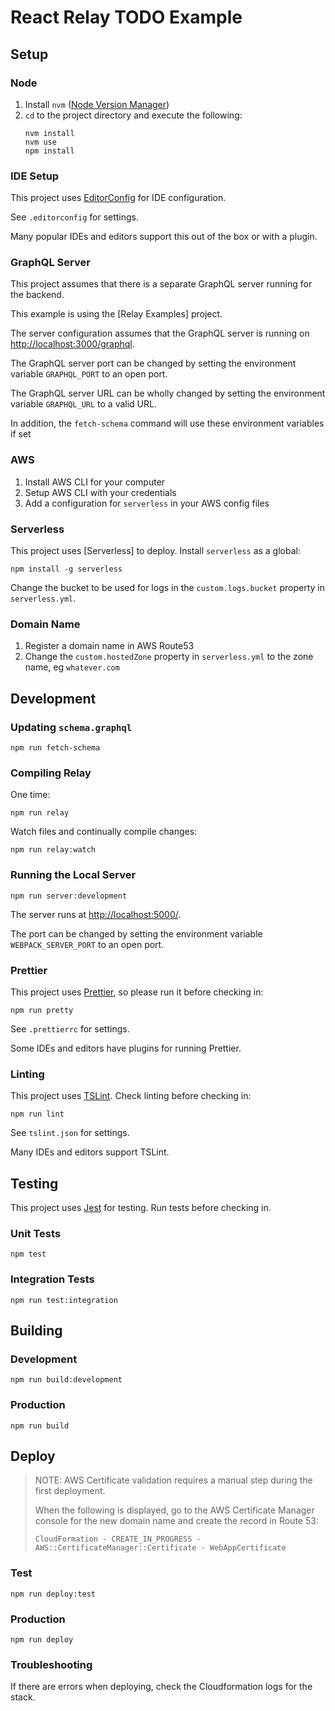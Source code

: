 # React Relay TODO Example

## Setup

### Node

1.  Install `nvm` ([Node Version Manager](https://github.com/creationix/nvm))
2.  `cd` to the project directory and execute the following:
    ```
    nvm install
    nvm use
    npm install
    ```

### IDE Setup

This project uses [EditorConfig](https://editorconfig.org/) for IDE configuration.

See `.editorconfig` for settings.

Many popular IDEs and editors support this out of the box or with a plugin.

### GraphQL Server

This project assumes that there is a separate GraphQL server running for the backend.

This example is using the [Relay Examples] project.

The server configuration assumes that the GraphQL server is running on
[http://localhost:3000/graphql](http://localhost:3000/graphql).

The GraphQL server port can be changed by setting the environment variable `GRAPHQL_PORT` to an open port.

The GraphQL server URL can be wholly changed by setting the environment variable `GRAPHQL_URL` to a valid URL.

In addition, the `fetch-schema` command will use these environment variables if set

### AWS

1.  Install AWS CLI for your computer
2.  Setup AWS CLI with your credentials
3.  Add a configuration for `serverless` in your AWS config files

### Serverless

This project uses [Serverless] to deploy. Install `serverless` as a global:

```
npm install -g serverless
```

Change the bucket to be used for logs in the `custom.logs.bucket` property in `serverless.yml`.

### Domain Name

1.  Register a domain name in AWS Route53
2.  Change the `custom.hostedZone` property in `serverless.yml` to the zone name, eg `whatever.com`

## Development

### Updating `schema.graphql`

```
npm run fetch-schema
```

### Compiling Relay

One time:

```
npm run relay
```

Watch files and continually compile changes:

```
npm run relay:watch
```

### Running the Local Server

```
npm run server:development
```

The server runs at [http://localhost:5000/](http://localhost:5000/).

The port can be changed by setting the environment variable `WEBPACK_SERVER_PORT` to an open port.

### Prettier

This project uses [Prettier](https://prettier.io/), so please run it before checking in:

```
npm run pretty
```

See `.prettierrc` for settings.

Some IDEs and editors have plugins for running Prettier.

### Linting

This project uses [TSLint](https://palantir.github.io/tslint/). Check linting before checking in:

```
npm run lint
```

See `tslint.json` for settings.

Many IDEs and editors support TSLint.

## Testing

This project uses [Jest](https://jestjs.io/) for testing. Run tests before checking in.

### Unit Tests

```
npm test
```

### Integration Tests

```
npm run test:integration
```

## Building

### Development

```
npm run build:development
```

### Production

```
npm run build
```

## Deploy

> NOTE: AWS Certificate validation requires a manual step during the first deployment.
>
> When the following is displayed, go to the AWS Certificate Manager console for the new domain name and create the record in Route 53:
>
> `CloudFormation - CREATE_IN_PROGRESS - AWS::CertificateManager::Certificate - WebAppCertificate`

### Test

```
npm run deploy:test
```

### Production

```
npm run deploy
```

### Troubleshooting

If there are errors when deploying, check the Cloudformation logs for the stack.
